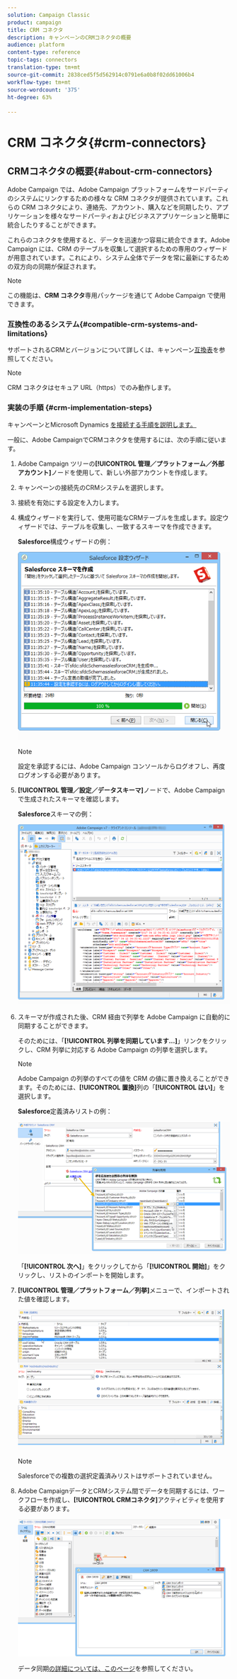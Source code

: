 ```yaml
---
solution: Campaign Classic
product: campaign
title: CRM コネクタ
description: キャンペーンのCRMコネクタの概要
audience: platform
content-type: reference
topic-tags: connectors
translation-type: tm+mt
source-git-commit: 2838ced5f5d562914c0791e6a0b8f02dd61006b4
workflow-type: tm+mt
source-wordcount: '375'
ht-degree: 63%

---
```



# CRM コネクタ{#crm-connectors}

## CRMコネクタの概要{#about-crm-connectors}

Adobe Campaign では、Adobe Campaign プラットフォームをサードパーティのシステムにリンクするための様々な CRM コネクタが提供されています。これらの CRM コネクタにより、連絡先、アカウント、購入などを同期したり、アプリケーションを様々なサードパーティおよびビジネスアプリケーションと簡単に統合したりすることができます。

これらのコネクタを使用すると、データを迅速かつ容易に統合できます。Adobe Campaign には、CRM のテーブルを収集して選択するための専用のウィザードが用意されています。これにより、システム全体でデータを常に最新にするための双方向の同期が保証されます。

>[!NOTE]
>
>この機能は、**CRM コネクタ**&#x200B;専用パッケージを通じて Adobe Campaign で使用できます。


### 互換性のあるシステム{#compatible-crm-systems-and-limitations}

サポートされるCRMとバージョンについて詳しくは、キャンペーン[互換表](../../rn/using/compatibility-matrix.md)を参照してください。

>[!NOTE]
>
>CRM コネクタはセキュア URL（https）でのみ動作します。

### 実装の手順 {#crm-implementation-steps}

キャンペーンとMicrosoft Dynamics [を接続する手順を説明します。](../../platform/using/crm-ms-dynamics.md)

一般に、Adobe CampaignでCRMコネクタを使用するには、次の手順に従います。

1. Adobe Campaign ツリーの&#x200B;**[!UICONTROL 管理／プラットフォーム／外部アカウント]**&#x200B;ノードを使用して、新しい外部アカウントを作成します。
1. キャンペーンの接続先のCRMシステムを選択します。
1. 接続を有効にする設定を入力します。
1. 構成ウィザードを実行して、使用可能なCRMテーブルを生成します。設定ウィザードでは、テーブルを収集し、一致するスキーマを作成できます。

   **Salesforce**&#x200B;構成ウィザードの例：

   ![](assets/crm_connectors_sfdc_launch.png)

   >[!NOTE]
   >
   >設定を承認するには、Adobe Campaign コンソールからログオフし、再度ログオンする必要があります。

1. **[!UICONTROL 管理／設定／データスキーマ]**&#x200B;ノードで、Adobe Campaign で生成されたスキーマを確認します。

   **Salesforce**&#x200B;スキーマの例：

   ![](assets/crm_connectors_sfdc_table.png)

1. スキーマが作成された後、CRM 経由で列挙を Adobe Campaign に自動的に同期することができます。

   そのためには、「**[!UICONTROL 列挙を同期しています...]**」リンクをクリックし、CRM 列挙に対応する Adobe Campaign の列挙を選択します。

   >[!NOTE]
   >
   >Adobe Campaign の列挙のすべての値を CRM の値に置き換えることができます。そのためには、**[!UICONTROL 置換]**&#x200B;列の「**[!UICONTROL はい]**」を選択します。

   **Salesforce**&#x200B;定義済みリストの例：

   ![](assets/crm_connectors_sfdc_enum.png)

   「**[!UICONTROL 次へ]**」をクリックしてから「**[!UICONTROL 開始]**」をクリックし、リストのインポートを開始します。

1. **[!UICONTROL 管理／プラットフォーム／列挙]**&#x200B;メニューで、インポートされた値を確認します。

   ![](assets/crm_connectors_sfdc_exe.png)

   >[!NOTE]
   >
   > Salesforceでの複数の選択定義済みリストはサポートされていません。

1. Adobe CampaignデータとCRMシステム間でデータを同期するには、ワークフローを作成し、**[!UICONTROL CRMコネクタ]**&#x200B;アクティビティを使用する必要があります。

   ![](assets/crm_connectors_sfdc_wf.png)

   データ同期[の詳細については、このページ](../../platform/using/crm-data-sync.md)を参照してください。

